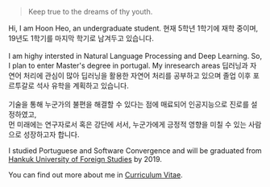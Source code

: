 > Keep true to the dreams of thy youth.


Hi, I am Hoon Heo, an undergraduate student. 현재 5학년 1학기에 재학 중이며, 19년도 1학기를 마지막 학기로 남겨두고 있습니다.<br><br>
I am highy intersted in Natural Language Processing and Deep Learning. So, I plan to enter Master's degree in portugal.
My inresearch areas
딥러닝과 자연어 처리에 관심이 많아 딥러닝을 활용한 자연어 처리를 공부하고 있으며 졸업 이후 포르투갈로 석사 유학을 계획하고 있습니다.<br><br>
기술을 통해 누군가의 불편을 해결할 수 있다는 점에 매료되어 인공지능으로 진로를 설정하였고,<br>
먼 미래에는 연구자로서 혹은 강단에 서서, 누군가에게 긍정적 영향을 미칠 수 있는 사람으로 성장하고자 합니다.

I studied Portuguese and Software Convergence and will be graduated from [Hankuk University of Foreign Studies](http://hufs.ac.kr) by 2019.

You can find out more about me in [Curriculum Vitae](../assets/heohoon_CV.pdf).